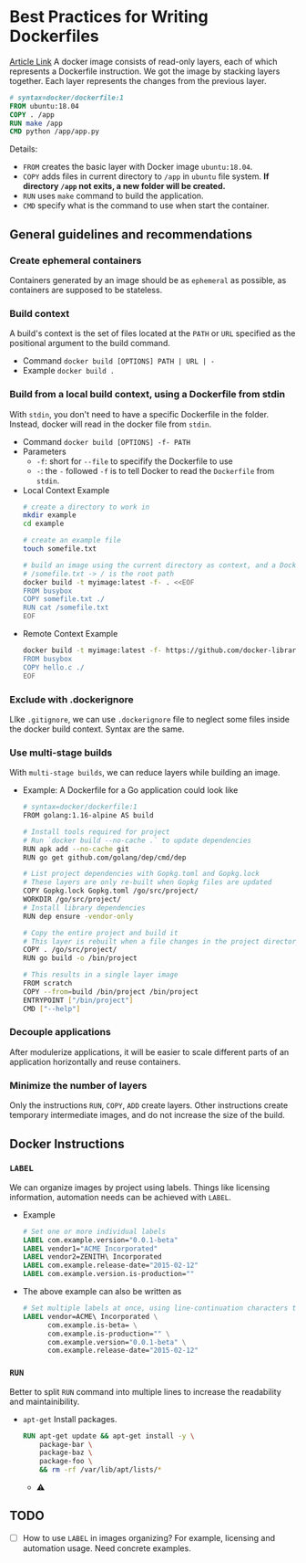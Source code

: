 # Best Practices for Writing Dockerfiles

[Article Link](https://docs.docker.com/develop/develop-images/dockerfile_best-practices/)
A docker image consists of read-only layers, each of which represents a Dockerfile instruction. We got the image by stacking layers together. Each layer represents the changes from the previous layer.

```Dockerfile
# syntax=docker/dockerfile:1
FROM ubuntu:18.04
COPY . /app
RUN make /app
CMD python /app/app.py
```

Details: 
- `FROM` creates the basic layer with Docker image `ubuntu:18.04`.
- `COPY` adds files in current directory to `/app` in `ubuntu` file system. **If directory `/app` not exits, a new folder will be created.**
- `RUN` uses `make` command to build the application.
- `CMD` specify what is the command to use when start the container.

## General guidelines and recommendations

### Create ephemeral containers
Containers generated by an image should be as `ephemeral` as possible, as containers are supposed to be stateless.

### Build context
A build's context is the set of files located at the `PATH` or `URL` specified as the positional argument to the build command. 

- Command
  `docker build [OPTIONS] PATH | URL | - `
- Example
  `docker build .` 

### Build from a local build context, using a Dockerfile from stdin
With `stdin`, you don't need to have a specific Dockerfile in the folder. Instead, docker will read in the docker file from `stdin`.

- Command
  `docker build [OPTIONS] -f- PATH`
- Parameters
  - `-f`: short for `--file` to specifify the Dockerfile to use
  - `-`: the `-` followed `-f` is to tell Docker to read the `Dockerfile` from `stdin`.
- Local Context Example
  ```bash
  # create a directory to work in 
  mkdir example
  cd example

  # create an example file 
  touch somefile.txt

  # build an image using the current directory as context, and a Dockerfile passed through stdin
  # /somefile.txt -> / is the root path
  docker build -t myimage:latest -f- . <<EOF
  FROM busybox
  COPY somefile.txt ./
  RUN cat /somefile.txt
  EOF
  ```
- Remote Context Example
  ```bash
  docker build -t myimage:latest -f- https://github.com/docker-library/hello-world.git << EOF
  FROM busybox
  COPY hello.c ./
  EOF
  ```

### Exclude with .dockerignore

LIke `.gitignore`, we can use `.dockerignore` file to neglect some files inside the docker build context. Syntax are the same.


### Use multi-stage builds

With `multi-stage builds`, we can reduce layers while building an image. 

- Example: A Dockerfile for a Go application could look like
  ```bash
  # syntax=docker/dockerfile:1
  FROM golang:1.16-alpine AS build
  
  # Install tools required for project
  # Run `docker build --no-cache .` to update dependencies
  RUN apk add --no-cache git
  RUN go get github.com/golang/dep/cmd/dep
  
  # List project dependencies with Gopkg.toml and Gopkg.lock
  # These layers are only re-built when Gopkg files are updated
  COPY Gopkg.lock Gopkg.toml /go/src/project/
  WORKDIR /go/src/project/
  # Install library dependencies
  RUN dep ensure -vendor-only
  
  # Copy the entire project and build it
  # This layer is rebuilt when a file changes in the project directory
  COPY . /go/src/project/
  RUN go build -o /bin/project
  
  # This results in a single layer image
  FROM scratch
  COPY --from=build /bin/project /bin/project
  ENTRYPOINT ["/bin/project"]
  CMD ["--help"]
  ```

### Decouple applications

After modulerize applications, it will be easier to scale different parts of an application horizontally and reuse containers.

### Minimize the number of layers

Only the instructions `RUN`, `COPY`, `ADD` create layers. Other instructions create temporary intermediate images, and do not increase the size of the build. 

## Docker Instructions

### `LABEL`

We can organize images by project using labels. Things like licensing information, automation needs can be achieved with `LABEL`. 

- Example 
  ```Dockerfile
  # Set one or more individual labels
  LABEL com.example.version="0.0.1-beta"
  LABEL vendor1="ACME Incorporated"
  LABEL vendor2=ZENITH\ Incorporated
  LABEL com.example.release-date="2015-02-12"
  LABEL com.example.version.is-production=""
  ```
- The above example can also be written as
  ```Dockerfile
  # Set multiple labels at once, using line-continuation characters to break long lines
  LABEL vendor=ACME\ Incorporated \
        com.example.is-beta= \
        com.example.is-production="" \
        com.example.version="0.0.1-beta" \
        com.example.release-date="2015-02-12"
  ```

### `RUN`

Better to split `RUN` command into multiple lines to increase the readability and maintainibility. 

- `apt-get`
  Install packages. 
  ```Dockerfile
  RUN apt-get update && apt-get install -y \
      package-bar \
      package-baz \
      package-foo \
      && rm -rf /var/lib/apt/lists/*
  ```
  - :warning: 

## TODO
- [ ] How to use `LABEL` in images organizing? For example, licensing and automation usage. Need concrete examples.
